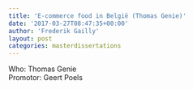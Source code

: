 ```yaml
---
title: 'E-commerce food in België (Thomas Genie)'
date: '2017-03-27T08:47:35+00:00'
author: 'Frederik Gailly'
layout: post
categories: masterdissertations
---
```


Who: Thomas Genie  
Promotor: Geert Poels